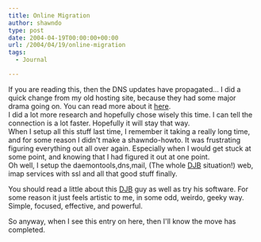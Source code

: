 ```yaml
---
title: Online Migration
author: shawndo
type: post
date: 2004-04-19T00:00:00+00:00
url: /2004/04/19/online-migration
tags:
  - Journal

---
```

If you are reading this, then the DNS updates have propagated... I did a quick change from my old hosting site, because they had some major drama going on. You can read more about it [here][1].  
I did a lot more research and hopefully chose wisely this time. I can tell the connection is a lot faster. Hopefully it will stay that way.  
When I setup all this stuff last time, I remember it taking a really long time, and for some reason I didn't make a shawndo-howto. It was frustrating figuring everything out all over again. Especially when I would get stuck at some point, and knowing that I had figured it out at one point.  
Oh well, I setup the daemontools,dns,mail, (The whole [DJB][2] situation!) web, imap services with ssl and all that good stuff finally. 

You should read a little about this [DJB][2] guy as well as try his software. For some reason it just feels artistic to me, in some odd, weirdo, geeky way. Simple, focused, effective, and powerful. 

So anyway, when I see this entry on here, then I'll know the move has completed.

 [1]: http://www.webhostingtalk.com/showthread.php?s=&threadid=259713&highlight=eryxma
 [2]: http://cr.yp.to